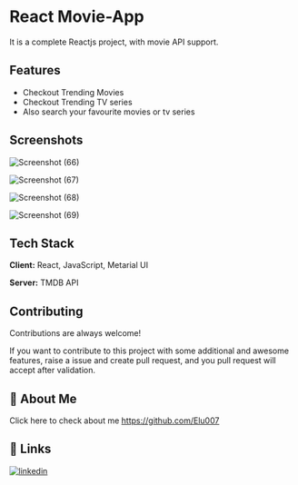 
# React Movie-App

It is a complete Reactjs project, with movie API support.


## Features

- Checkout Trending Movies
- Checkout Trending TV series
- Also search your favourite movies or tv series

## Screenshots

![Screenshot (66)](https://user-images.githubusercontent.com/85642896/196722511-10812343-2127-4504-a92a-4a971f896c0b.png)


![Screenshot (67)](https://user-images.githubusercontent.com/85642896/196722625-f0d3c58a-7f8e-4eff-857f-9b23b4ef50d1.png)


![Screenshot (68)](https://user-images.githubusercontent.com/85642896/196722806-e0e564c4-8ad6-4fc7-bbff-cfe743d459a0.png)


![Screenshot (69)](https://user-images.githubusercontent.com/85642896/196722844-6572eb76-c211-4c1d-add9-53384b8a348d.png)










## Tech Stack

**Client:** React, JavaScript, Metarial UI

**Server:** TMDB API



## Contributing

Contributions are always welcome!

If you want to contribute to this project with some additional and awesome features, raise a issue and create pull request, and you pull request will accept after validation.


## 🚀 About Me
Click here to check about me https://github.com/Elu007


## 🔗 Links
[![linkedin](https://img.shields.io/badge/linkedin-0A66C2?style=for-the-badge&logo=linkedin&logoColor=white)](https://www.linkedin.com/in/sk-elaf-ahmed-bb85b0210/)

